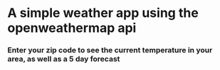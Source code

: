 # A simple weather app using the openweathermap api

### Enter your zip code to see the current temperature in your area, as well as a 5 day forecast
